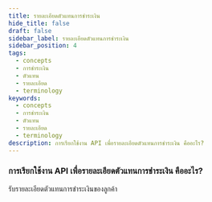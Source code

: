 ```yaml
---
title: รายละเอียดตัวแทนการชำระเงิน
hide_title: false
draft: false
sidebar_label: รายละเอียดตัวแทนการชำระเงิน
sidebar_position: 4
tags:
  - concepts
  - การชำระเงิน
  - ตัวแทน
  - รายละเอียด
  - terminology
keywords:
  - concepts
  - การชำระเงิน
  - ตัวแทน
  - รายละเอียด
  - terminology
description: การเรียกใช้งาน API เพื่อรายละเอียดตัวแทนการชำระเงิน คืออะไร?
---
```


### การเรียกใช้งาน API เพื่อรายละเอียดตัวแทนการชำระเงิน คืออะไร?

รับรายละเอียดตัวแทนการชำระเงินของลูกค้า
